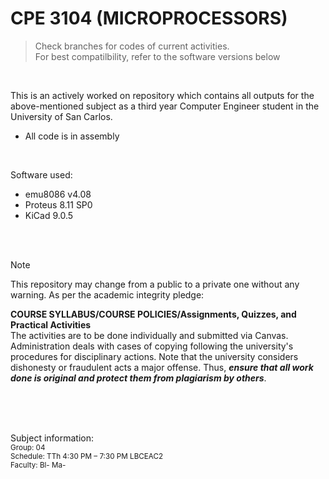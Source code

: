 # CPE 3104 (MICROPROCESSORS)
> Check branches for codes of current activities. <br>
> For best compatilbility, refer to the software versions below
<br>

This is an actively worked on repository which contains all outputs for the above-mentioned subject as a third year Computer Engineer student in the University of San Carlos.
 - All code is in assembly

<br>

Software used:
 - emu8086 v4.08
 - Proteus 8.11 SP0
 - KiCad 9.0.5
<br>

<br>

> [!NOTE]
> This repository may change from a public to a private one without any warning. As per the academic integrity pledge:
>
> **COURSE SYLLABUS/COURSE POLICIES/Assignments, Quizzes, and Practical Activities**
> <br>
> The activities are to be done individually and submitted via Canvas. Administration deals with cases of copying following the university's procedures for disciplinary actions. Note that the university considers dishonesty or fraudulent acts a major offense. Thus, ***ensure that all work done is original and protect them from plagiarism by others***.

<br><br><br>

Subject information: <br>
<sub> Group: 04 </sub> <br>
<sub> Schedule: TTh 4:30 PM – 7:30 PM LBCEAC2 </sub> <br>
<sub> Faculty: Bl- Ma- </sub> <br>
<br><br><br>
